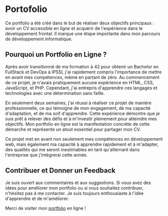 # Portofolio

Ce portfolio a été créé dans le but de réaliser deux objectifs principaux : avoir un CV accessible en ligne et acquérir de l'expérience dans le développement frontal. Il marque une étape importante dans mon parcours de développement informatique.

## Pourquoi un Portfolio en Ligne ?

Après avoir transitionné de ma formation à 42 pour obtenir un Bachelor en FullStack et DevOps à IPSSI, j'ai rapidement compris l'importance de mettre en avant mes compétences, même en partant de zéro. Au commencement de ce projet, je n'avais pratiquement aucune expérience en HTML, CSS, JavaScript, et PHP. Cependant, j'ai entrepris d'apprendre ces langages et technologies avec une détermination sans faille.

En seulement deux semaines, j'ai réussi à réaliser ce projet de manière professionnelle, ce qui témoigne de mon engagement, de ma capacité d'adaptation, et de ma soif d'apprendre. Cette expérience démontre que je suis prêt à relever des défis et à m'investir pleinement pour atteindre mes objectifs. Mon portfolio en ligne est la manifestation concrète de cette démarche et représente un atout essentiel pour partager mon CV.

Ce projet met en avant non seulement mes compétences en développement web, mais également ma capacité à apprendre rapidement et à m'adapter, des qualités qui me seront inestimables en tant qu'alternant dans l'entreprise que j'intégrerai cette année.

## Contribuer et Donner un Feedback

Je suis ouvert aux commentaires et aux suggestions. Si vous avez des idées pour améliorer mon portfolio ou si vous souhaitez contribuer, n'hésitez pas à me contacter. Je suis toujours enthousiaste à l'idée d'apprendre et de m'améliorer.

Merci de visiter mon [portfolio](https://www.nrportofolio.fr) en ligne !
